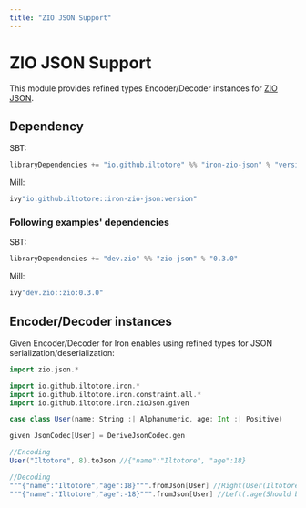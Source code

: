```yaml
---
title: "ZIO JSON Support"
---
```


# ZIO JSON Support

This module provides refined types Encoder/Decoder instances for [ZIO JSON](https://zio.github.io/zio-json/).

## Dependency

SBT: 

```scala 
libraryDependencies += "io.github.iltotore" %% "iron-zio-json" % "version"
```

Mill:

```scala 
ivy"io.github.iltotore::iron-zio-json:version"
```

### Following examples' dependencies

SBT:

```scala 
libraryDependencies += "dev.zio" %% "zio-json" % "0.3.0"
```

Mill:

```scala 
ivy"dev.zio::zio:0.3.0"
```

## Encoder/Decoder instances

Given Encoder/Decoder for Iron enables using refined types for JSON serialization/deserialization:

```scala 
import zio.json.*

import io.github.iltotore.iron.*
import io.github.iltotore.iron.constraint.all.*
import io.github.iltotore.iron.zioJson.given

case class User(name: String :| Alphanumeric, age: Int :| Positive)

given JsonCodec[User] = DeriveJsonCodec.gen

//Encoding
User("Iltotore", 8).toJson //{"name":"Iltotore", "age":18}

//Decoding
"""{"name":"Iltotore","age":18}""".fromJson[User] //Right(User(Iltotore, 18))
"""{"name":"Iltotore","age":-18}""".fromJson[User] //Left(.age(Should be greater than 0))
```
